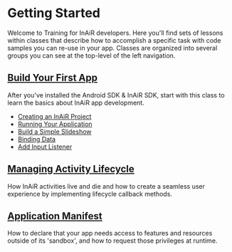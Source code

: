 Getting Started
===============

Welcome to Training for InAiR developers. Here you'll find sets of lessons within classes that describe how to accomplish a specific task with code samples you can re-use in your app. Classes are organized into several groups you can see at the top-level of the left navigation.

[Build Your First App](1-build-your-first-app/README.md)
---------------------
After you've installed the Android SDK & InAiR SDK, start with this class to learn the basics about InAiR app development.

- [Creating an InAiR Project](1-build-your-first-app/1-creating-an-inair-project.md)
- [Running Your Application](1-build-your-first-app/2-running-your-application.md)
- [Build a Simple Slideshow](1-build-your-first-app/3-build-a-simple-slideshow.md)
- [Binding Data](1-build-your-first-app/4-binding-data.md)
- [Add Input Listener](1-build-your-first-app/5-add-input-listener.md)

[Managing Activity Lifecycle](2-managing-activity-lifecycle.md)
---------------------
How InAiR activities live and die and how to create a seamless user experience by implementing lifecycle callback methods.

[Application Manifest](3-application-manifest.md)
----------------------
How to declare that your app needs access to features and resources outside of its 'sandbox', and how to request those privileges at runtime.